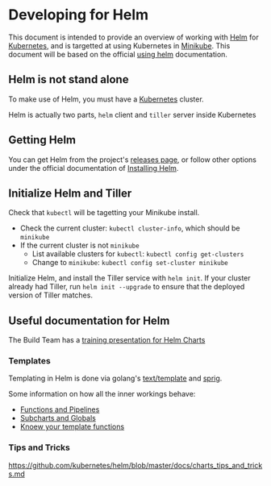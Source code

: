 # Developing for Helm

This document is intended to provide an overview of working with [Helm][helm] for [Kubernetes][k8s-io], and is targetted at using Kubernetes in [Minikube](../minikube/README.md). This document will be based on the official [using helm][helm-using] documentation.

## Helm is not stand alone

To make use of Helm, you must have a [Kubernetes][k8s-io] cluster.

Helm is actually two parts, `helm` client and `tiller` server inside Kubernetes

## Getting Helm

You can get Helm from the project's [releases page](https://github.com/kubernetes/helm/releases), or follow other options under the official documentation of [Installing Helm](https://docs.helm.sh/using_helm/#installing-helm).

## Initialize Helm and Tiller

Check that `kubectl` will be tagetting your Minikube install.

- Check the current cluster: `kubectl cluster-info`, which should be `minikube`
- If the current cluster is not `minikube`
  - List available clusters for `kubectl`: `kubectl config get-clusters`
  - Change to `minikube`: `kubectl config set-cluster minikube`

Initialize Helm, and install the Tiller service with `helm init`. If your cluster
already had Tiller, run `helm init --upgrade` to ensure that the deployed version of Tiller matches.

## Useful documentation for Helm

The Build Team has a [training presentation for Helm Charts](https://docs.google.com/presentation/d/1CStgh5lbS-xOdKdi3P8N9twaw7ClkvyqFN3oZrM1SNw/present)

### Templates

Templating in Helm is done via golang's [text/template][] and [sprig][].

Some information on how all the inner workings behave:
- [Functions and Pipelines][helm-func-pipeline]
- [Subcharts and Globals][helm-subchart-global]
- [Knoew your template functions](https://docs.helm.sh/developing-charts/#know-your-template-functions)

### Tips and Tricks

https://github.com/kubernetes/helm/blob/master/docs/charts_tips_and_tricks.md

[helm]: https://helm.sh
[helm-using]: https://docs.helm.sh/using_helm
[k8s-io]: https://kubernetes.io/

[text/template]: https://golang.org/pkg/text/template/
[sprig]: https://godoc.org/github.com/Masterminds/sprig
[helm-func-pipeline]: https://github.com/kubernetes/helm/blob/master/docs/chart_template_guide/functions_and_pipelines.md
[helm-subchart-global]: https://github.com/kubernetes/helm/blob/master/docs/chart_template_guide/subcharts_and_globals.md
